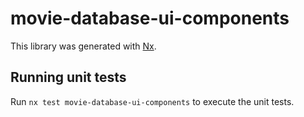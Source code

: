 # movie-database-ui-components

This library was generated with [Nx](https://nx.dev).

## Running unit tests

Run `nx test movie-database-ui-components` to execute the unit tests.
